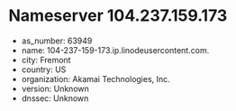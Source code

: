 # Nameserver 104.237.159.173

* as_number: 63949
* name: 104-237-159-173.ip.linodeusercontent.com.
* city: Fremont
* country: US
* organization: Akamai Technologies, Inc.
* version: Unknown
* dnssec: Unknown
